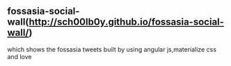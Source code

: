 ## fossasia-social-wall(http://sch00lb0y.github.io/fossasia-social-wall/) 
which shows the fossasia tweets 
built by using angular js,materialize css and love
